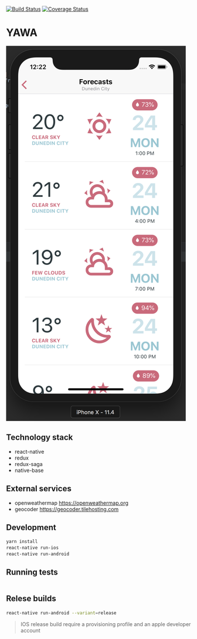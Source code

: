 [![Build Status](https://travis-ci.com/alwex/yawa.svg?branch=master)](https://travis-ci.com/alwex/yawa)
[![Coverage Status](https://coveralls.io/repos/github/alwex/yawa/badge.svg?branch=master)](https://coveralls.io/github/alwex/yawa?branch=master)

# YAWA

![Image of ios version](doc/ios-list.png)

## Technology stack

- react-native
- redux
- redux-saga
- native-base

## External services

- openweathermap https://openweathermap.org
- geocoder https://geocoder.tilehosting.com

## Development

```bash
yarn install
react-native run-ios
react-native run-android
```

## Running tests

```bash

```

## Relese builds

```bash
react-native run-android --variant=release
```

> IOS release build require a provisioning profile and an apple developer account
